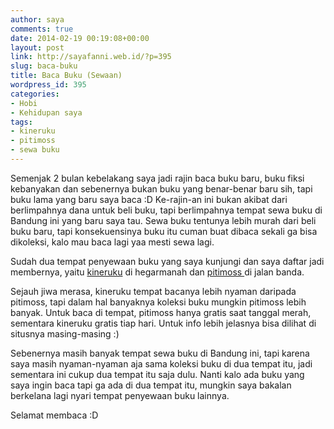 ```yaml
---
author: saya
comments: true
date: 2014-02-19 00:19:08+00:00
layout: post
link: http://sayafanni.web.id/?p=395
slug: baca-buku
title: Baca Buku (Sewaan)
wordpress_id: 395
categories:
- Hobi
- Kehidupan saya
tags:
- kineruku
- pitimoss
- sewa buku
---
```


Semenjak 2 bulan kebelakang saya jadi rajin baca buku baru, buku fiksi kebanyakan dan sebenernya bukan buku yang benar-benar baru sih, tapi buku lama yang baru saya baca :D
Ke-rajin-an ini bukan akibat dari berlimpahnya dana untuk beli buku, tapi berlimpahnya tempat sewa buku di Bandung ini yang baru saya tau. Sewa buku tentunya lebih murah dari beli buku baru, tapi konsekuensinya buku itu cuman buat dibaca sekali ga bisa dikoleksi, kalo mau baca lagi yaa mesti sewa lagi.

Sudah dua tempat penyewaan buku yang saya kunjungi dan saya daftar jadi membernya, yaitu [kineruku](http://kineruku.com/) di hegarmanah dan [pitimoss ](http://www.pitimoss.com/)di jalan banda.

<!-- more -->Sejauh jiwa merasa, kineruku tempat bacanya lebih nyaman daripada pitimoss, tapi dalam hal banyaknya koleksi buku mungkin pitimoss lebih banyak. Untuk baca di tempat, pitimoss hanya gratis saat tanggal merah, sementara kineruku gratis tiap hari. Untuk info lebih jelasnya bisa dilihat di situsnya masing-masing :)

Sebenernya masih banyak tempat sewa buku di Bandung ini, tapi karena saya masih nyaman-nyaman aja sama koleksi buku di dua tempat itu, jadi sementara ini cukup dua tempat itu saja dulu. Nanti kalo ada buku yang saya ingin baca tapi ga ada di dua tempat itu, mungkin saya bakalan berkelana lagi nyari tempat penyewaan buku lainnya.

Selamat membaca :D

